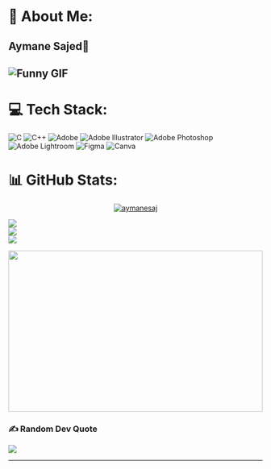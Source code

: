 # 💫 About Me:
<h2>Aymane Sajed💫<h2>
  
![Funny GIF](https://media3.giphy.com/media/v1.Y2lkPTc5MGI3NjExdGplOHBidnFkaTByaHJneWNoYTcydWhicmc0OHhtYmhubDU0cGc2aCZlcD12MV9pbnRlcm5hbF9naWZfYnlfaWQmY3Q9Zw/6gDSyjaOPwZ4A/giphy.gif)

# 💻 Tech Stack:
![C](https://img.shields.io/badge/c-%2300599C.svg?style=for-the-badge&logo=c&logoColor=white) ![C++](https://img.shields.io/badge/c++-%2300599C.svg?style=for-the-badge&logo=c%2B%2B&logoColor=white) ![Adobe](https://img.shields.io/badge/adobe-%23FF0000.svg?style=for-the-badge&logo=adobe&logoColor=white) ![Adobe Illustrator](https://img.shields.io/badge/adobe%20illustrator-%23FF9A00.svg?style=for-the-badge&logo=adobe%20illustrator&logoColor=white) ![Adobe Photoshop](https://img.shields.io/badge/adobe%20photoshop-%2331A8FF.svg?style=for-the-badge&logo=adobe%20photoshop&logoColor=white) ![Adobe Lightroom](https://img.shields.io/badge/Adobe%20Lightroom-31A8FF.svg?style=for-the-badge&logo=Adobe%20Lightroom&logoColor=white) ![Figma](https://img.shields.io/badge/figma-%23F24E1E.svg?style=for-the-badge&logo=figma&logoColor=white) ![Canva](https://img.shields.io/badge/Canva-%2300C4CC.svg?style=for-the-badge&logo=Canva&logoColor=white)
# 📊 GitHub Stats:

<p align="center"> <a href="https://github.com/ryo-ma/github-profile-trophy"><img src="https://github-profile-trophy.vercel.app/?username=aymanesaj" alt="aymanesaj" /></a> </p>

![](https://github-readme-stats.vercel.app/api?username=aymanesaj&theme=monokai&hide_border=false&include_all_commits=false&count_private=true)<br/>
![](https://github-readme-streak-stats.herokuapp.com/?user=aymanesaj&theme=monokai&hide_border=false)<br/>
![](https://github-readme-stats.vercel.app/api/top-langs/?username=aymanesaj&theme=monokai&hide_border=false&include_all_commits=false&count_private=true&layout=compact)

<a href="https://github.com/Aymanesaj" width="100%">
  <img height=320 align="center" width="100%" src="https://badge.mediaplus.ma/greenbinary/asajed" />
</a>

### ✍️ Random Dev Quote
![](https://quotes-github-readme.vercel.app/api?type=vetical&theme=tokyonight)

---
